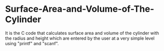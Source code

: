 # Surface-Area-and-Volume-of-The-Cylinder
It is the C code that calculates surface area and volume of the cylinder with the radius and height which are entered by the user at a very simple level using "printf" and "scanf".
